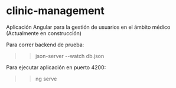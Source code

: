 # clinic-management
Aplicación Angular para la gestión de usuarios en el ámbito médico
(Actualmente en construcción)

Para correr backend de prueba:
>>json-server --watch db.json

Para ejecutar aplicación en puerto 4200:
>>ng serve





